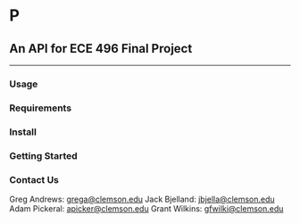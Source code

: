 # P
## An API for ECE 496 Final Project

----
### Usage

### Requirements
### Install
### Getting Started
### Contact Us
Greg Andrews:  grega@clemson.edu
Jack Bjelland: jbjella@clemson.edu
Adam Pickeral: apicker@clemson.edu
Grant Wilkins: gfwilki@clemson.edu